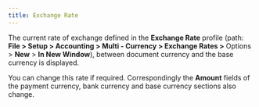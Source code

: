 ```yaml
---
title: Exchange Rate
---
```



The current rate of exchange defined in the **Exchange Rate** profile (path: **File &gt; Setup &gt; Accounting &gt; Multi - Currency &gt; Exchange Rates &gt;** Options > **New** > **In New 
Window**), between document currency and the base currency is displayed.


You can change this rate if required. Correspondingly the **Amount** fields of the payment currency, bank currency and base currency sections also change.
